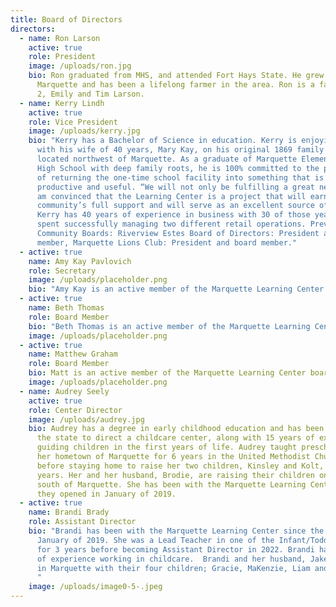 ```yaml
---
title: Board of Directors
directors:
  - name: Ron Larson
    active: true
    role: President
    image: /uploads/ron.jpg
    bio: Ron graduated from MHS, and attended Fort Hays State. He grew up in
      Marquette and has been a lifelong farmer in the area. Ron is a father of
      2, Emily and Tim Larson.
  - name: Kerry Lindh
    active: true
    role: Vice President
    image: /uploads/kerry.jpg
    bio: "Kerry has a Bachelor of Science in education. Kerry is enjoying retirement
      with his wife of 40 years, Mary Kay, on his original 1869 family homestead
      located northwest of Marquette. As a graduate of Marquette Elementary and
      High School with deep family roots, he is 100% committed to the prospect
      of returning the one-time school facility into something that is
      productive and useful. “We will not only be fulfilling a great need but I
      am convinced that the Learning Center is a project that will earn the
      community’s full support and will serve as an excellent source of pride.”
      Kerry has 40 years of experience in business with 30 of those years being
      spent successfully managing two different retail operations. Previous
      Community Boards: Riverview Estes Board of Directors: President and board
      member, Marquette Lions Club: President and board member."
  - active: true
    name: Amy Kay Pavlovich
    role: Secretary
    image: /uploads/placeholder.png
    bio: "Amy Kay is an active member of the Marquette Learning Center board. "
  - active: true
    name: Beth Thomas
    role: Board Member
    bio: "Beth Thomas is an active member of the Marquette Learning Center board. "
    image: /uploads/placeholder.png
  - active: true
    name: Matthew Graham
    role: Board Member
    bio: Matt is an active member of the Marquette Learning Center board.
    image: /uploads/placeholder.png
  - name: Audrey Seely
    active: true
    role: Center Director
    image: /uploads/audrey.jpg
    bio: Audrey has a degree in early childhood education and has been certified by
      the state to direct a childcare center, along with 15 years of experience
      guiding children in the first years of life. Audrey taught preschool in
      her hometown of Marquette for 6 years in the United Methodist Church
      before staying home to raise her two children, Kinsley and Kolt, for 3
      years. Her and her husband, Brodie, are raising their children on a farm
      south of Marquette. She has been with the Marquette Learning Center since
      they opened in January of 2019.
  - active: true
    name: Brandi Brady
    role: Assistant Director
    bio: "Brandi has been with the Marquette Learning Center since the opening in
      January of 2019. She was a Lead Teacher in one of the Infant/Toddler rooms
      for 3 years before becoming Assistant Director in 2022. Brandi has 8 years
      of experience working in childcare.  Brandi and her husband, Jake, reside
      in Marquette with their four children; Gracie, MaKenzie, Liam and Jaycie.
      "
    image: /uploads/image0-5-.jpeg
---
```

